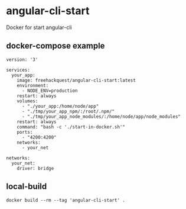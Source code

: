 # angular-cli-start
Docker for start angular-cli

## docker-compose example

```
version: '3'

services:
  your_app:
    image: freehackquest/angular-cli-start:latest
    environment:
      - NODE_ENV=production
    restart: always
    volumes:
      - "./your_app:/home/node/app"
      - "./tmp/your_app_npm/:/root/.npm/"
      - "./tmp/your_app_node_modules/:/home/node/app/node_modules"
    restart: always
    command: "bash -c './start-in-docker.sh'"
    ports:
      - "4200:4200"
    networks:
      - your_net

networks:
  your_net:
    driver: bridge
```

## local-build

```
docker build --rm --tag 'angular-cli-start' .
```

